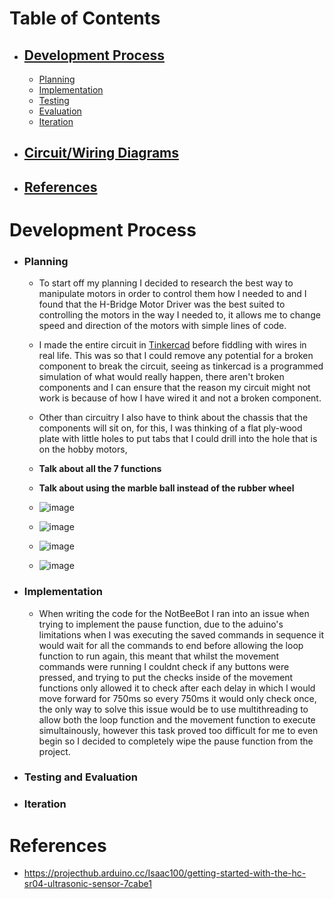 <a name="Table-of-Contents"></a>
# Table of Contents
   * ## [Development Process](#Development-Process-1)
        * [Planning](#Planning)
        * [Implementation](#Implementation)
        * [Testing](#Testing)
        * [Evaluation](#Evaluation)
        * [Iteration](#Iteration)
   * ## [Circuit/Wiring Diagrams](#Circuit/Wiring-Diagrams-1)
   * ## [References](#References-1)

<a name="Development-Process"></a>
# Development Process
   * ### Planning
      * To start off my planning I decided to research the best way to manipulate motors in order to control them how I needed to and I found that the H-Bridge Motor Driver was the best suited to controlling the motors in the way I needed to, it allows me to change speed and direction of the motors with simple lines of code.
    
      * I made the entire circuit in [Tinkercad](https://www.tinkercad.com/things/fkpYd7mgALy-not-beebot-camerons/editel?returnTo=https%3A%2F%2Fwww.tinkercad.com%2Fdashboard%2Fdesigns%2Fcircuits&sharecode=hNEtSJ4X27Qa3pH9DLSsrnlikMR4CaXaWMVf1GFJPlw) before fiddling with wires in real life. This was so that I could remove any potential for a broken component to break the circuit, seeing as tinkercad is a programmed simulation of what would really happen, there aren't broken components and I can ensure that the reason my circuit might not work is because of how I have wired it and not a broken component.
    
      * Other than circuitry I also have to think about the chassis that the components will sit on, for this, I was thinking of a flat ply-wood plate with little holes to put tabs that I could drill into the hole that is on the hobby motors,
    
      * **Talk about all the 7 functions**
    
      * **Talk about using the marble ball instead of the rubber wheel**
    
      * ![image](https://github.com/user-attachments/assets/c41ade3a-30f2-4565-9ba1-e61625415ecc)
      * ![image](https://github.com/user-attachments/assets/22073cc8-5af2-40f5-afa6-304a6105c8e5)
      * ![image](https://github.com/user-attachments/assets/6852a675-cffc-4f1b-b18f-1a17f53fcc83)
      * ![image](https://github.com/user-attachments/assets/88073326-d4c1-4e19-8b52-755fb7bbe581)
    
   * ### Implementation
      * When writing the code for the NotBeeBot I ran into an issue when trying to implement the pause function, due to the aduino's limitations when I was executing the saved commands in sequence it would wait for all the commands to end before allowing the loop function to run again, this meant that whilst the movement commands were running I couldnt check if any buttons were pressed, and trying to put the checks inside of the movement functions only allowed it to check after each delay in which I would move forward for 750ms so every 750ms it would only check once, the only way to solve this issue would be to use multithreading to allow both the loop function and the movement function to execute simultainously, however this task proved too difficult for me to even begin so I decided to completely wipe the pause function from the project.
   * ### Testing and Evaluation

   * ### Iteration

# References
   * https://projecthub.arduino.cc/Isaac100/getting-started-with-the-hc-sr04-ultrasonic-sensor-7cabe1



